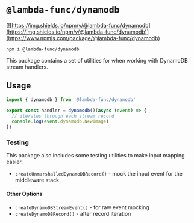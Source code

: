 # `@lambda-func/dynamodb`

[![https://img.shields.io/npm/v/@lambda-func/dynamodb](https://img.shields.io/npm/v/@lambda-func/dynamodb)](https://www.npmjs.com/package/@lambda-func/dynamodb)

```shell
npm i @lambda-func/dynamodb
```

This package contains a set of utilities for when working with DynamoDB stream handlers.

## Usage

```typescript
import { dynamodb } from '@lambda-func/dynamodb'

export const handler = dynamodb()(async (event) => {
  // iterates through each stream record
  console.log(event.dynamodb.NewImage)
})
```

### Testing

This package also includes some testing utilities to make input mapping easier.

- `createUnmarshalledDynamoDBRecord()` - mock the input event for the middleware stack

#### Other Options

- `createDynamoDBStreamEvent()` - for raw event mocking
- `createDynamoDBRecord()` - after record iteration
